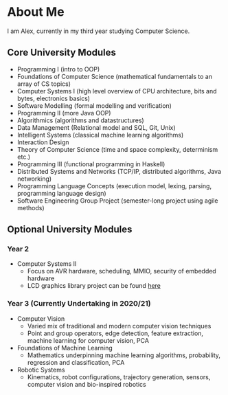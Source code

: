 # About Me
I am Alex, currently in my third year studying Computer Science.

## Core University Modules
- Programming I (intro to OOP)
- Foundations of Computer Science (mathematical fundamentals to an array of CS topics)
- Computer Systems I (high level overview of CPU architecture, bits and bytes, electronics basics)
- Software Modelling (formal modelling and verification)
- Programming II (more Java OOP)
- Algorithmics (algorithms and datastructures)
- Data Management (Relational model and SQL, Git, Unix)
- Intelligent Systems (classical machine learning algorithms)
- Interaction Design
- Theory of Computer Science (time and space complexity, determinism etc.)
- Programming III (functional programming in Haskell)
- Distributed Systems and Networks (TCP/IP, distributed algorithms, Java networking)
- Programming Language Concepts (execution model, lexing, parsing, programming language design)
- Software Engineering Group Project (semester-long project using agile methods)

## Optional University Modules
### Year 2
- Computer Systems II 
  - Focus on AVR hardware, scheduling, MMIO, security of embedded hardware
  - LCD graphics library project can be found [here](https://github.com/0x416c6578/lafortuna-lcd-mirror)

### Year 3 (Currently Undertaking in 2020/21)
- Computer Vision
  - Varied mix of traditional and modern computer vision techniques
  - Point and group operators, edge detection, feature extraction, machine learning for computer vision, PCA
- Foundations of Machine Learning
  - Mathematics underpinning machine learning algorithms, probability, regression and classification, PCA
- Robotic Systems
  - Kinematics, robot configurations, trajectory generation, sensors, computer vision and bio-inspired robotics